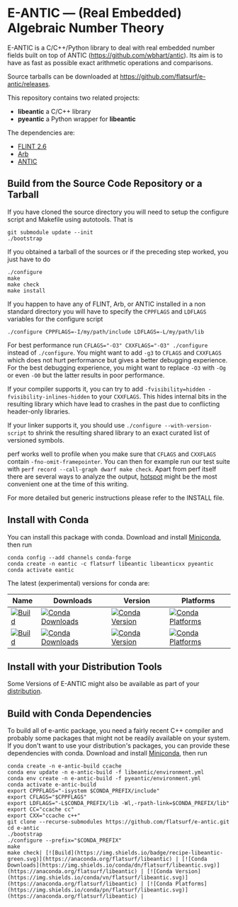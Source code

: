 # E-ANTIC — (Real Embedded) Algebraic Number Theory

E-ANTIC is a C/C++/Python library to deal with real embedded number fields
built on top of ANTIC (https://github.com/wbhart/antic). Its aim is to have as
fast as possible exact arithmetic operations and comparisons.

Source tarballs can be downloaded at https://github.com/flatsurf/e-antic/releases.

This repository contains two related projects:

* **libeantic** a C/C++ library
* **pyeantic** a Python wrapper for **libeantic**

The dependencies are:

 - [FLINT 2.6](http://flintlib.org)
 - [Arb](http://arblib.org/)
 - [ANTIC](https://github.com/wbhart/antic)

## Build from the Source Code Repository or a Tarball

If you have cloned the source directory you will need to setup the
configure script and Makefile using autotools. That is

    git submodule update --init
    ./bootstrap

If you obtained a tarball of the sources or if the preceding step
worked, you just have to do

    ./configure
    make
    make check
    make install

If you happen to have any of FLINT, Arb, or ANTIC installed in a non standard
directory you will have to specify the `CPPFLAGS` and `LDFLAGS` variables for
the configure script

    ./configure CPPFLAGS=-I/my/path/include LDFLAGS=-L/my/path/lib

For best performance run `CFLAGS="-O3" CXXFLAGS="-O3" ./configure` instead of
`./configure`.  You might want to add `-g3` to `CFLAGS` and `CXXFLAGS` which
does not hurt performance but gives a better debugging experience. For the best
debugging experience, you might want to replace `-O3` with `-Og` or even `-O0`
but the latter results in poor performance.

If your compiler supports it, you can try to add `-fvisibility=hidden
-fvisibility-inlines-hidden` to your `CXXFLAGS`. This hides internal bits in
the resulting library which have lead to crashes in the past due to conflicting
header-only libraries.

If your linker supports it, you should use `./configure --with-version-script`
to shrink the resulting shared library to an exact curated list of versioned
symbols.

perf works well to profile when you make sure that `CFLAGS` and `CXXFLAGS`
contain `-fno-omit-framepointer`. You can then for example run our test suite
with `perf record --call-graph dwarf make check`. Apart from perf itself there
are several ways to analyze the output,
[hotspot](https://github.com/KDAB/hotspot) might be the most convenient one at
the time of this writing.

For more detailed but generic instructions please refer to the INSTALL file.

## Install with Conda

You can install this package with conda. Download and install
[Miniconda](https://conda.io/miniconda.html), then run

    conda config --add channels conda-forge
    conda create -n eantic -c flatsurf libeantic libeanticxx pyeantic
    conda activate eantic

The latest (experimental) versions for conda are:

| Name | Downloads | Version | Platforms |
| --- | --- | --- | --- |
| [![Build](https://img.shields.io/badge/recipe-e-antic-green.svg)](https://anaconda.org/flatsurf/e-antic) | [![Conda Downloads](https://img.shields.io/conda/dn/flatsurf/e-antic.svg)](https://anaconda.org/flatsurf/e-antic) | [![Conda Version](https://img.shields.io/conda/vn/flatsurf/e-antic.svg)](https://anaconda.org/flatsurf/e-antic) | [![Conda Platforms](https://img.shields.io/conda/pn/flatsurf/e-antic.svg)](https://anaconda.org/flatsurf/e-antic) |
| [![Build](https://img.shields.io/badge/recipe-pyeantic-green.svg)](https://anaconda.org/flatsurf/pyeantic) | [![Conda Downloads](https://img.shields.io/conda/dn/flatsurf/pyeantic.svg)](https://anaconda.org/flatsurf/pyeantic) | [![Conda Version](https://img.shields.io/conda/vn/flatsurf/pyeantic.svg)](https://anaconda.org/flatsurf/pyeantic) | [![Conda Platforms](https://img.shields.io/conda/pn/flatsurf/pyeantic.svg)](https://anaconda.org/flatsurf/pyeantic) |

## Install with your Distribution Tools

Some Versions of E-ANTIC might also be available as part of your
[distribution](https://repology.org/project/e-antic/packages).
 
## Build with Conda Dependencies

To build all of e-antic package, you need a fairly recent C++ compiler and
probably some packages that might not be readily available on your system. If
you don't want to use your distribution's packages, you can provide these
dependencies with conda. Download and install
[Miniconda](https://conda.io/miniconda.html), then run

    conda create -n e-antic-build ccache
    conda env update -n e-antic-build -f libeantic/environment.yml
    conda env create -n e-antic-build -f pyeantic/environment.yml
    conda activate e-antic-build
    export CPPFLAGS="-isystem $CONDA_PREFIX/include"
    export CFLAGS="$CPPFLAGS"
    export LDFLAGS="-L$CONDA_PREFIX/lib -Wl,-rpath-link=$CONDA_PREFIX/lib"
    export CC="ccache cc"
    export CXX="ccache c++"
    git clone --recurse-submodules https://github.com/flatsurf/e-antic.git
    cd e-antic
    ./bootstrap
    ./configure --prefix="$CONDA_PREFIX"
    make
    make check| [![Build](https://img.shields.io/badge/recipe-libeantic-green.svg)](https://anaconda.org/flatsurf/libeantic) | [![Conda Downloads](https://img.shields.io/conda/dn/flatsurf/libeantic.svg)](https://anaconda.org/flatsurf/libeantic) | [![Conda Version](https://img.shields.io/conda/vn/flatsurf/libeantic.svg)](https://anaconda.org/flatsurf/libeantic) | [![Conda Platforms](https://img.shields.io/conda/pn/flatsurf/libeantic.svg)](https://anaconda.org/flatsurf/libeantic) |

